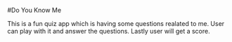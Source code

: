 #Do You Know Me 

This is a fun quiz app which is having some questions realated to me.
User can play with it and answer the questions.
Lastly user will get a score. 